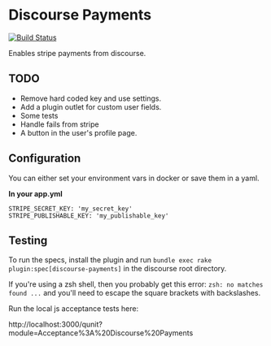 # Discourse Payments

[![Build Status](https://travis-ci.org/choiceaustralia/discourse-payments.svg?branch=master)](https://travis-ci.org/choiceaustralia/discourse-payments)

Enables stripe payments from discourse.

## TODO

* Remove hard coded key and use settings.
* Add a plugin outlet for custom user fields.
* Some tests
* Handle fails from stripe
* A button in the user's profile page.

## Configuration

You can either set your environment vars in docker or save them in a yaml.

**In your app.yml**

```
STRIPE_SECRET_KEY: 'my_secret_key'
STRIPE_PUBLISHABLE_KEY: 'my_publishable_key'
```

## Testing

To run the specs, install the plugin and run `bundle exec rake plugin:spec[discourse-payments]` in the discourse root directory.

If you're using a zsh shell, then you probably get this error: `zsh: no matches found ...` and you'll need to escape the square brackets with backslashes.

Run the local js acceptance tests here:

http://localhost:3000/qunit?module=Acceptance%3A%20Discourse%20Payments
